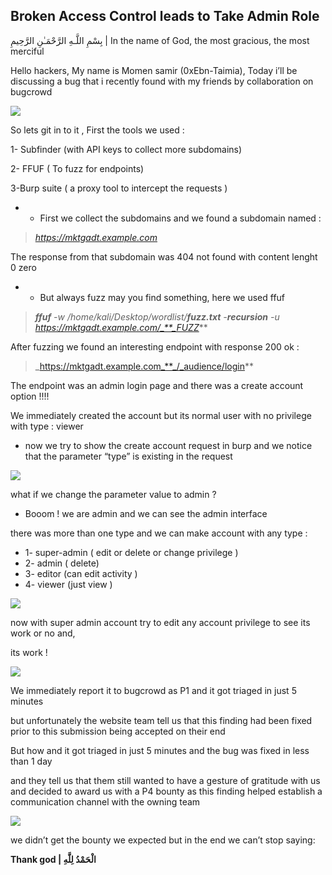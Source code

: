 
## **Broken Access Control leads to Take Admin Role**

بِسْمِ اللَّـهِ الرَّحْمَـٰنِ الرَّحِيمِ | In the name of God, the most gracious, the most merciful

Hello hackers, My name is Momen samir (0xEbn-Taimia), Today i’ll be discussing a bug that i recently found with my friends by collaboration on bugcrowd

![](https://miro.medium.com/v2/resize:fit:700/1*GicmhuHF2A5-lwMFZvgxDA.png)

So lets git in to it , First the tools we used :

1- Subfinder (with API keys to collect more subdomains)

2- FFUF ( To fuzz for endpoints)

3-Burp suite ( a proxy tool to intercept the requests )

- - First we collect the subdomains and we found a subdomain named :

> _https://mktgadt.example.com_

The response from that subdomain was 404 not found with content lenght 0 zero

- - But always fuzz may you find something, here we used ffuf

> **_ffuf_** _-w /home/kali/Desktop/wordlist/_**_fuzz.txt_** _-_**_recursion_** _-u https://mktgadt.example.com/_**_FUZZ_**

After fuzzing we found an interesting endpoint with response 200 ok :

> _https://mktgadt.example.com_**_/_audience/login**

The endpoint was an admin login page and there was a create account option !!!!

We immediately created the account but its normal user with no privilege with type : viewer

- now we try to show the create account request in burp and we notice that the parameter “type” is existing in the request

![](https://miro.medium.com/v2/resize:fit:700/1*U6dDA6Vxv8re78cHNi8R9Q.jpeg)

what if we change the parameter value to admin ?

- Booom ! we are admin and we can see the admin interface

there was more than one type and we can make account with any type :

- 1- super-admin ( edit or delete or change privilege )
- 2- admin ( delete)
- 3- editor (can edit activity )
- 4- viewer (just view )

![](https://miro.medium.com/v2/resize:fit:700/1*pXlpCpNxNp8uO_lOB4l8MA.jpeg)

now with super admin account try to edit any account privilege to see its work or no and,

its work !

![](https://miro.medium.com/v2/resize:fit:700/1*RchMgTggZfB8mo4SYOJWLA.jpeg)

We immediately report it to bugcrowd as P1 and it got triaged in just 5 minutes

but unfortunately the website team tell us that this finding had been fixed prior to this submission being accepted on their end

But how and it got triaged in just 5 minutes and the bug was fixed in less than 1 day

and they tell us that them still wanted to have a gesture of gratitude with us and decided to award us with a P4 bounty as this finding helped establish a communication channel with the owning team

![](https://miro.medium.com/v2/resize:fit:495/1*Y-WlPGXqsFpD6LeoW2p2jQ.png)

we didn’t get the bounty we expected but in the end we can’t stop saying:

**Thank god | الْحَمْدُ لِلَّهِ**